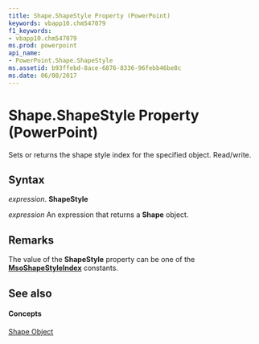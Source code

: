 ```yaml
---
title: Shape.ShapeStyle Property (PowerPoint)
keywords: vbapp10.chm547079
f1_keywords:
- vbapp10.chm547079
ms.prod: powerpoint
api_name:
- PowerPoint.Shape.ShapeStyle
ms.assetid: b93ffebd-8ace-6876-8336-96febb46be8c
ms.date: 06/08/2017
---
```



# Shape.ShapeStyle Property (PowerPoint)

Sets or returns the shape style index for the specified object. Read/write.


## Syntax

 _expression_. **ShapeStyle**

 _expression_ An expression that returns a **Shape** object.


## Remarks

The value of the **ShapeStyle** property can be one of the **[MsoShapeStyleIndex](http://msdn.microsoft.com/library/61f34054-28e7-6891-5442-3598d64284a0%28Office.15%29.aspx)** constants.


## See also


#### Concepts


[Shape Object](shape-object-powerpoint.md)

